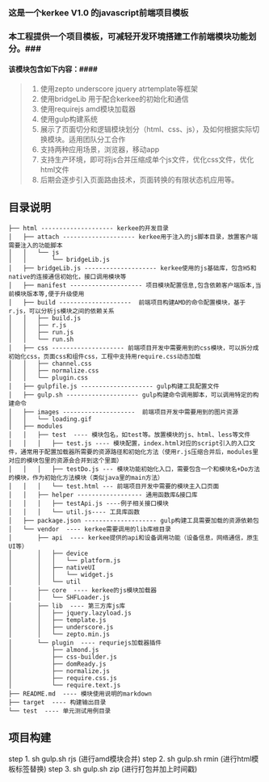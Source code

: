 ### 这是一个kerkee V1.0 的javascript前端项目模板 ###

### 本工程提供一个项目模板，可减轻开发环境搭建工作前端模块功能划分。###

#### 该模块包含如下内容：####
>1. 使用zepto underscore jquery atrtemplate等框架
>1. 使用bridgeLib 用于配合kerkee的初始化和通信
>1. 使用requirejs amd模块加载器
>1. 使用gulp构建系统
>1. 展示了页面切分和逻辑模块划分（html、css、js），及如何根据实际切换模块。适用团队分工合作
>1. 支持两种应用场景，浏览器，移动app
>1. 支持生产环境，即可将js合并压缩成单个js文件，优化css文件，优化html文件
>1. 后期会逐步引入页面路由技术，页面转换的有限状态机应用等。

## 目录说明 ##

~~~
├── html -------------------- kerkee的开发目录
│   ├── attach -------------------- kerkee用于注入的js脚本目录，放置客户端需要注入的功能脚本
│   │   └── js
│   │       └── bridgeLib.js
│   ├── bridgeLib.js -------------------- kerkee使用的js基础库，包含H5和native的连接通信初始化，接口调用模块等
│   ├── manifest -------------------- 项目模块配置信息,包含依赖客户端版本,当前模块版本等,便于升级使用
│   ├── build --------------------  前端项目构建AMD的命令配置模块，基于r.js，可以分析js模块之间的依赖关系
│   │   ├── build.js
│   │   ├── r.js
│   │   ├── run.js
│   │   └── run.sh
│   ├── css -------------------- 前端项目开发中需要用到的css模块，可以拆分成初始化css，页面css和组件css，工程中支持用require.css动态加载
│   │   ├── channel.css
│   │   ├── normalize.css
│   │   └── plugin.css
│   ├── gulpfile.js -------------------- gulp构建工具配置文件
│   ├── gulp.sh -------------------- gulp构建命令调用脚本，可以调用特定的构建命令
│   ├── images --------------------  前端项目开发中需要用到的图片资源
│   │   └── loading.gif
│   ├── modules
│   │   ├── test  ---- 模块包名，如test等。放置模块的js、html、less等文件
│   │   │   ├── test.js ---- 模块配置，index.html对应的script引入的入口文件，通常用于配置加载器所需要的资源路径和初始化方法（使用r.js压缩合并后，modules里对应的模块包里的资源会合并到这个里面）
│   │   │   ├── testDo.js --- 模块功能初始化入口，需要包含一个和模块名+Do方法的模块，作为初始化方法模块（类似java里的main方法）
│   │   │   └── test.html --- 前端项目开发中需要的模块主入口页面
│   │   ├── helper ------------------ 通用函数库&接口库
│   │   │   ├── testApi.js ----例子相关接口模块
│   │   │   └── util.js---- 工具库函数
│   ├── package.json -------------------- gulp构建工具需要加载的资源依赖包
│   └── vendor  ---- kerkee需要调用的lib库根目录
│       ├── api  ---- kerkee提供的api和设备调用功能（设备信息，网络通信，原生UI等）
│       │   ├── device
│       │   │   └── platform.js
│       │   ├── nativeUI
│       │   │   └── widget.js
│       │   └── util
│       ├── core  ---- kerkee的js模块加载器
│       │   └── SHFLoader.js
│       ├── lib  ---- 第三方库js库
│       │   ├── jquery.lazyload.js
│       │   ├── template.js
│       │   ├── underscore.js
│       │   └── zepto.min.js
│       └── plugin  ---- requriejs加载器插件
│           ├── almond.js
│           ├── css-builder.js
│           ├── domReady.js
│           ├── normalize.js
│           ├── require.css.js
│           └── require.text.js
├── README.md  ---- 模块使用说明的markdown
├── target  ---- 构建输出目录
└── test  ---- 单元测试用例目录
~~~

## 项目构建 ##
step 1. sh gulp.sh rjs (进行amd模块合并)
step 2. sh gulp.sh rmin (进行html模板标签替换)
step 3. sh gulp.sh zip  (进行打包并加上时间戳)

